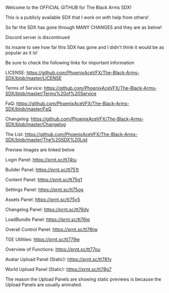 Welcome to the OFFICIAL GITHUB for The Black Arms SDX!

This is a publicly available SDX that I work on with help from others!

So far the SDX has gone through MANY CHANGES and they are as below!

Discord server is discontinued

Its insane to see how far this SDX has gone and I didn't think it would be as popular as it is!

Be sure to check the following links for important information

LICENSE: https://github.com/PhoenixAceVFX/The-Black-Arms-SDX/blob/master/LICENSE

Terms of Service: https://github.com/PhoenixAceVFX/The-Black-Arms-SDX/blob/master/Terms%20of%20Service

FaQ: https://github.com/PhoenixAceVFX/The-Black-Arms-SDX/blob/master/FaQ

Changelog: https://github.com/PhoenixAceVFX/The-Black-Arms-SDX/blob/master/Changelog

The List: https://github.com/PhoenixAceVFX/The-Black-Arms-SDX/blob/master/The%20SDX%20List

Preview Images are linked below

Login Panel: https://prnt.sc/tt74tu

Builder Panel: https://prnt.sc/tt751t

Content Panel: https://prnt.sc/tt75g1

Settings Panel: https://prnt.sc/tt75og

Assets Panel: https://prnt.sc/tt75y5

Changelog Panel: https://prnt.sc/tt76dy

LoadBundle Panel: https://prnt.sc/tt76jq

Overall Control Panel: https://prnt.sc/tt76tw

TGE Utilities: https://prnt.sc/tt779w

Overview of Functions: https://prnt.sc/tt77ou

Avatar Upload Panel (Static): https://prnt.sc/tt781y

World Upload Panel (Static): https://prnt.sc/tt78g7

The reason the Upload Panels are showing static previews is because the Upload Panels are usually animated.
